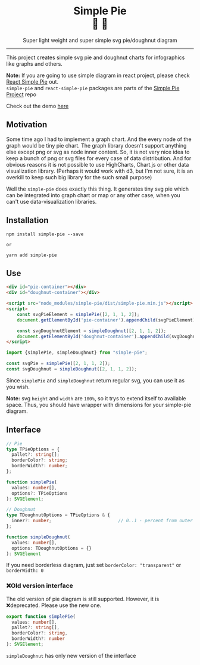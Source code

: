 <div align="center">
  <h1>Simple Pie<br/>🥧 🍩</h1>
  <p>Super light weight and super simple svg pie/doughnut diagram</p>
</div>

<hr/>

This project creates simple svg pie and doughnut charts for infographics like graphs and others.

**Note:** If you are going to use simple diagram in react project, please check [React Simple Pie](https://github.com/serjilyashenko/react-simple-pie/tree/master/src/packages/react-simple-pie) out.\
`simple-pie` and `react-simple-pie` packages are parts of the [Simple Pie Project](https://github.com/serjilyashenko/simple-pie-project) repo

Check out the demo [here](https://simple-pie.netlify.app/)

## Motivation

Some time ago I had to implement a graph chart. And the every node of the graph would be tiny pie chart.
The graph library doesn't support anything else except png or svg as node inner content.
So, it is not very nice idea to keep a bunch of png or svg files for every case of data distribution.
And for obvious reasons it is not possible to use HighCharts, Chart.js or other data visualization library.
(Perhaps it would work with d3, but I'm not sure, it is an overkill to keep such big library for the such small purpose)

Well the `simple-pie` does exactly this thing. It generates tiny svg pie which can be integrated into graph chart or
map or any other case, when you can't use data-visualization libraries.

## Installation

```shell
npm install simple-pie --save

or

yarn add simple-pie
```

## Use

```html
<div id="pie-container"></div>
<div id="doughnut-container"></div>

<script src="node_modules/simple-pie/dist/simple-pie.min.js"></script>
<script>
    const svgPieElement = simplePie([2, 1, 1, 2]);
    document.getElementById('pie-container').appendChild(svgPieElement);

    const svgDoughnutElement = simpleDoughnut([2, 1, 1, 2]);
    document.getElementById('doughnut-container').appendChild(svgDoughnutElement);
</script>
```

```js
import {simplePie, simpleDoughnut} from "simple-pie";

const svgPie = simplePie([2, 1, 1, 2]);
const svgDoughnut = simpleDoughnut([2, 1, 1, 2]);
```

Since `simplePie` and `simpleDoughnut` return regular svg, you can use it as you wish.

**Note:** svg `height` and `width` are `100%`, so it trys to extend itself to available space. Thus, you should have wrapper with dimensions for your simple-pie diagram.

## Interface

```ts
// Pie
type TPieOptions = {
  pallet?: string[];
  borderColor?: string;
  borderWidth?: number;
};

function simplePie(
  values: number[],
  options?: TPieOptions
): SVGElement;

// Doughnut
type TDoughnutOptions = TPieOptions & {
  inner?: number;                         // 0..1 - percent from outer radius
};

function simpleDoughnut(
  values: number[],
  options: TDoughnutOptions = {}
): SVGElement
```

If you need borderless diagram, just set `borderColor: "transparent"` or `borderWidth: 0`

### ❌Old version interface

The old version of pie diagram is still supported. However, it is ❌deprecated. Please use the new one.

```ts
export function simplePie(
  values: number[],
  pallet?: string[],
  borderColor?: string,
  borderWidth?: number
): SVGElement;
```

`simpleDoughnut` has only new version of the interface
